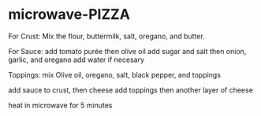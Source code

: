 # microwave-PIZZA
For Crust:
Mix the flour, buttermilk, salt, oregano, and butter.

For Sauce:
add tomato purée
then olive oil
add sugar and salt
then onion, garlic, and oregano
add water if necesary

Toppings:
mix  Olive oil,  oregano, salt, black pepper, and toppings





add sauce to crust, then cheese
add toppings then another layer of cheese





heat in microwave for 5 minutes